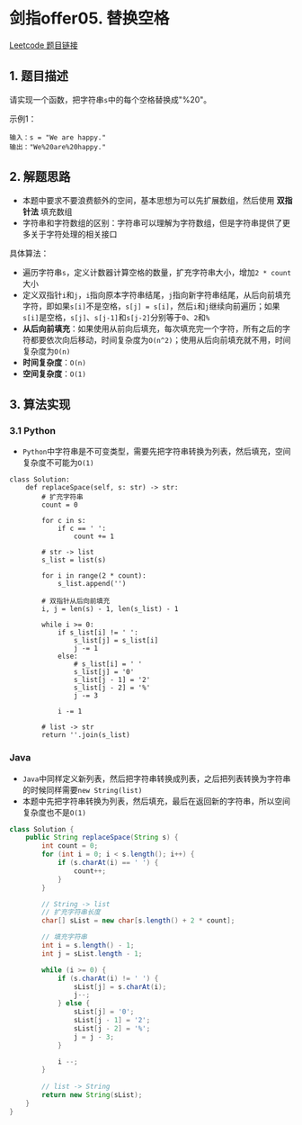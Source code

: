 # 剑指offer05. 替换空格
[Leetcode 题目链接](https://leetcode.cn/problems/ti-huan-kong-ge-lcof/description/)

## 1. 题目描述
请实现一个函数，把字符串`s`中的每个空格替换成"%20"。

示例1：
```
输入：s = "We are happy."
输出："We%20are%20happy."
```

## 2. 解题思路
* 本题中要求不要浪费额外的空间，基本思想为可以先扩展数组，然后使用 **双指针法** 填充数组
* 字符串和字符数组的区别：字符串可以理解为字符数组，但是字符串提供了更多关于字符处理的相关接口

具体算法：
* 遍历字符串`s`，定义计数器计算空格的数量，扩充字符串大小，增加`2 * count`大小
* 定义双指针`i`和`j`，`i`指向原本字符串结尾，`j`指向新字符串结尾，从后向前填充字符，即如果`s[i]`不是空格，`s[j] = s[i]`，然后`i`和`j`继续向前遍历；如果`s[i]`是空格，`s[j]`、`s[j-1]`和`s[j-2]`分别等于`0`、`2`和`%`
* **从后向前填充**：如果使用从前向后填充，每次填充完一个字符，所有之后的字符都要依次向后移动，时间复杂度为`O(n^2)`；使用从后向前填充就不用，时间复杂度为`O(n)`
* **时间复杂度**：`O(n)`
* **空间复杂度**：`O(1)`

## 3. 算法实现

### 3.1 Python
* `Python`中字符串是不可变类型，需要先把字符串转换为列表，然后填充，空间复杂度不可能为`O(1)`

```Py
class Solution: 
    def replaceSpace(self, s: str) -> str:
        # 扩充字符串
        count = 0

        for c in s:
            if c == ' ':
                count += 1
        
        # str -> list
        s_list = list(s)

        for i in range(2 * count): 
            s_list.append('') 

        # 双指针从后向前填充
        i, j = len(s) - 1, len(s_list) - 1

        while i >= 0:
            if s_list[i] != ' ':
                s_list[j] = s_list[i]
                j -= 1
            else:
                # s_list[i] = ' '
                s_list[j] = '0'
                s_list[j - 1] = '2'
                s_list[j - 2] = '%'
                j -= 3

            i -= 1

        # list -> str
        return ''.join(s_list)
```

### Java
* `Java`中同样定义新列表，然后把字符串转换成列表，之后把列表转换为字符串的时候同样需要`new String(list)`
* 本题中先把字符串转换为列表，然后填充，最后在返回新的字符串，所以空间复杂度也不是`O(1)`

```Java
class Solution {
    public String replaceSpace(String s) {
        int count = 0;
        for (int i = 0; i < s.length(); i++) {
            if (s.charAt(i) == ' ') {
                count++;
            }
        }

        // String -> list
        // 扩充字符串长度
        char[] sList = new char[s.length() + 2 * count];

        // 填充字符串
        int i = s.length() - 1;
        int j = sList.length - 1;

        while (i >= 0) {
            if (s.charAt(i) != ' ') {
                sList[j] = s.charAt(i);
                j--;
            } else {
                sList[j] = '0';
                sList[j - 1] = '2';
                sList[j - 2] = '%';
                j = j - 3;
            }

            i --;
        }
        
        // list -> String
        return new String(sList);
    }
}
```
